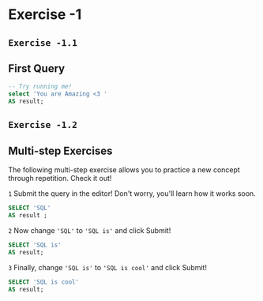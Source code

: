# Exercise -1
## `Exercise -1.1`

## First Query
```sql
-- Try running me!
select 'You are Amazing <3 '
AS result;
```

## `Exercise -1.2`
## Multi-step Exercises
The following multi-step exercise allows you to practice a new concept through repetition. Check it out!

`1` Submit the query in the editor! Don't worry, you'll learn how it works soon.

```sql
SELECT 'SQL'
AS result ;
```
`2` Now change `'SQL'` to `'SQL is'` and click Submit!
```sql
SELECT 'SQL is'
AS result;
```
`3` Finally, change `'SQL is'` to `'SQL is cool'` and click Submit!
```sql
SELECT 'SQL is cool'
AS result;
```